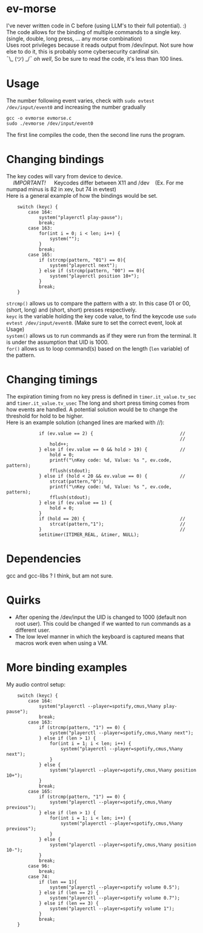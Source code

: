 # ev-morse
I've never written code in C before (using LLM's to their full potential). :) <br>
The code allows for the binding of multiple commands to a single key. (single, double, long press, ... any morse combination)<br>
Uses root privileges because it reads output from /dev/input. Not sure how else to do it, this is probably some cybersecurity cardinal sin. <br>
¯\\_ (ツ) _/¯ <i>oh well</i>, So be sure to read the code, it's less than 100 lines.

# Usage
The number following event varies, check with `sudo evtest /dev/input/event0` and increasing the number gradually
```
gcc -o evmorse evmorse.c
sudo ./evmorse /dev/input/event0
```
The first line compiles the code, then the second line runs the program.

# Changing bindings
The key codes will vary from device to device.<br>
&emsp; *IMPORTANT!* &emsp; Keycodes differ between X11 and /dev &ensp; (Ex. For me numpad minus is 82 in xev, but 74 in evtest)<br>
Here is a general example of how the bindings would be set. <br>
```
    switch (keyc) {
        case 164:
            system("playerctl play-pause");
            break;
        case 163:
            for(int i = 0; i < len; i++) {
                system("");
            }
            break;
        case 165:
            if (strcmp(pattern, "01") == 0){
                system("playerctl next");
            } else if (strcmp(pattern, "00") == 0){
                system("playerctl position 10+");
            }
            break;
    }
```
`strcmp()` allows us to compare the pattern with a str. In this case 01 or 00, (short, long) and (short, short) presses respectively. <br>
`keyc` is the variable holding the key code value, to find the keycode use `sudo evtest /dev/input/event0`. (Make sure to set the correct event, look at Usage) <br>
`system()` allows us to run commands as if they were run from the terminal. It is under the assumption that UID is 1000. <br>
`for()` allows us to loop command(s) based on the length (`len` variable) of the pattern.

# Changing timings
The expiration timing from no key press is defined in `timer.it_value.tv_sec` and `timer.it_value.tv_usec`
The long and short press timing comes from how events are handled. A potential solution would be to change the threshold for hold to be higher. <br>
Here is an example solution (changed lines are marked with //):
```
            if (ev.value == 2) {                                //
                                                                //
                hold++;
            } else if (ev.value == 0 && hold > 19) {            //
                hold = 0;
                printf("\nKey code: %d, Value: %s ", ev.code, pattern);
                fflush(stdout);
            } else if (hold < 20 && ev.value == 0) {            //
                strcat(pattern,"0");
                printf("\nKey code: %d, Value: %s ", ev.code, pattern);
                fflush(stdout);
            } else if (ev.value == 1) {
                hold = 0;
            }
            if (hold == 20) {                                   //
                strcat(pattern,"1");                            //
            }                                                   //
            setitimer(ITIMER_REAL, &timer, NULL);
```
# Dependencies
gcc and gcc-libs ? I think, but am not sure.

# Quirks
- After opening the /dev/input the UID is changed to 1000 (default non root user). This could be changed if we wanted to run commands as a different user.
- The low level manner in which the keyboard is captured means that macros work even when using a VM.

# More binding examples
My audio control setup:
```
    switch (keyc) {
        case 164:
            system("playerctl --player=spotify,cmus,%%any play-pause");
            break;
        case 163:
            if (strcmp(pattern, "1") == 0) {
                system("playerctl --player=spotify,cmus,%%any next");
            } else if (len > 1) {
                for(int i = 1; i < len; i++) {
                    system("playerctl --player=spotify,cmus,%%any next");
                } 
            } else {
                system("playerctl --player=spotify,cmus,%%any position 10+");
            }
            break;
        case 165:
            if (strcmp(pattern, "1") == 0) {
                system("playerctl --player=spotify,cmus,%%any previous");
            } else if (len > 1) {
                for(int i = 1; i < len; i++) {
                    system("playerctl --player=spotify,cmus,%%any previous");
                } 
            } else {
                system("playerctl --player=spotify,cmus,%%any position 10-");
            }
            break;
        case 96:
            break;
        case 74:
            if (len == 1){
                system("playerctl --player=spotify volume 0.5");
            } else if (len == 2) {
                system("playerctl --player=spotify volume 0.7");
            } else if (len == 3) {
                system("playerctl --player=spotify volume 1");
            }
            break;
    }
```
